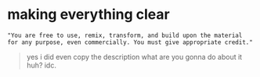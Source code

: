 
# making everything clear

```
"You are free to use, remix, transform, and build upon the material
for any purpose, even commercially. You must give appropriate credit."
```

>yes i did even copy the description what are you gonna do about it huh? idc.